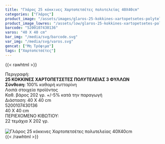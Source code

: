 ```yaml
---
title: "Γλάρος 25 κόκκινες Χαρτοπετσέτες πολυτελείας 40Χ40cm"
categories: ["Γλάρος"]
product_image: "/assets/images/glaros-25-kokkines-xartopetsetes-polyteleias-40x40cm.jpg"
product_image_lowres: "/assets/low/glaros-25-kokkines-xartopetsetes-polyteleias-40x40cm.jpg"
barcode: "5200107430136"
varos: "40 Χ 40 cm"
bar_img: "/media/svg/barcode.svg"
var_img: "/media/svg/varos.svg"
gencat: ["Μη Τρόφιμα"]
tags: ["Χαρτοπετσέτες"]
---
```

{{< rawhtml >}}

<div class="sload194"><div class="product"><div id="sistatika">Περιγραφή:</div><div class="alltext"><b>25 ΚΟΚΚΙΝΕΣ ΧΑΡΤΟΠΕΤΣΕΤΕΣ ΠΟΛΥΤΕΛΕΙΑΣ 3 ΦΥΛΛΩΝ</b><br><b>Σύνθεση:</b> 100% καθαρή κυτταρίνη<br></div><div id="loipa">Λοιπά στοιχεία προϊόντος</div><div class="alltext">Καθ. βάρος 202 γρ. +/-5% κατά την παραγωγή<br>Διάσταση: 40 Χ 40 cm</div><div id="barcode"><div id="barimage1"></div><span id="bartext">5200107430136</span></div><div id="varos"><div id="dimimg"></div><span id="varostext">40 Χ 40 cm</span></div><div id="kivotio">ΠΕΡΙΕΧΟΜΕΝΟ ΚΙΒΩΤΙΟΥ:<br>22 τεμάχια Χ 202 γρ.</div><br><div class="pimg"><img alt="Γλάρος 25 κόκκινες Χαρτοπετσέτες πολυτελείας 40Χ40cm" title="Γλάρος 25 κόκκινες Χαρτοπετσέτες πολυτελείας 40Χ40cm" src="/assets/images/glaros-25-kokkines-xartopetsetes-polyteleias-40x40cm.jpg"></div></div></div>
{{< /rawhtml >}}


